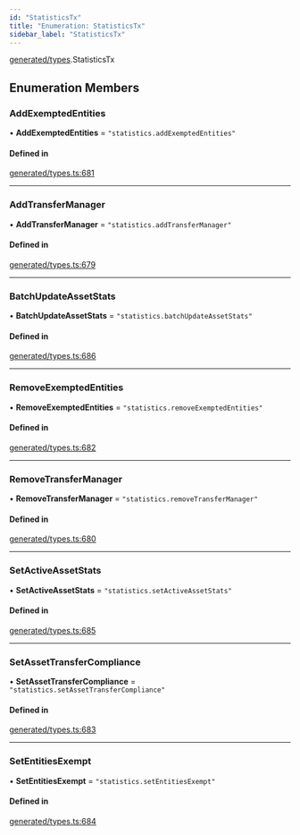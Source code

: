 ```yaml
---
id: "StatisticsTx"
title: "Enumeration: StatisticsTx"
sidebar_label: "StatisticsTx"
---
```


[generated/types](../../../../modules/Generated/Types/Types.md).StatisticsTx

## Enumeration Members

### AddExemptedEntities

• **AddExemptedEntities** = ``"statistics.addExemptedEntities"``

#### Defined in

[generated/types.ts:681](https://github.com/PolymeshAssociation/polymesh-sdk/blob/720afb69c/src/generated/types.ts#L681)

___

### AddTransferManager

• **AddTransferManager** = ``"statistics.addTransferManager"``

#### Defined in

[generated/types.ts:679](https://github.com/PolymeshAssociation/polymesh-sdk/blob/720afb69c/src/generated/types.ts#L679)

___

### BatchUpdateAssetStats

• **BatchUpdateAssetStats** = ``"statistics.batchUpdateAssetStats"``

#### Defined in

[generated/types.ts:686](https://github.com/PolymeshAssociation/polymesh-sdk/blob/720afb69c/src/generated/types.ts#L686)

___

### RemoveExemptedEntities

• **RemoveExemptedEntities** = ``"statistics.removeExemptedEntities"``

#### Defined in

[generated/types.ts:682](https://github.com/PolymeshAssociation/polymesh-sdk/blob/720afb69c/src/generated/types.ts#L682)

___

### RemoveTransferManager

• **RemoveTransferManager** = ``"statistics.removeTransferManager"``

#### Defined in

[generated/types.ts:680](https://github.com/PolymeshAssociation/polymesh-sdk/blob/720afb69c/src/generated/types.ts#L680)

___

### SetActiveAssetStats

• **SetActiveAssetStats** = ``"statistics.setActiveAssetStats"``

#### Defined in

[generated/types.ts:685](https://github.com/PolymeshAssociation/polymesh-sdk/blob/720afb69c/src/generated/types.ts#L685)

___

### SetAssetTransferCompliance

• **SetAssetTransferCompliance** = ``"statistics.setAssetTransferCompliance"``

#### Defined in

[generated/types.ts:683](https://github.com/PolymeshAssociation/polymesh-sdk/blob/720afb69c/src/generated/types.ts#L683)

___

### SetEntitiesExempt

• **SetEntitiesExempt** = ``"statistics.setEntitiesExempt"``

#### Defined in

[generated/types.ts:684](https://github.com/PolymeshAssociation/polymesh-sdk/blob/720afb69c/src/generated/types.ts#L684)
